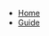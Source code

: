 <!--
 * @Author: your name
 * @Date: 2020-03-03 22:58:28
 * @LastEditTime: 2020-03-03 22:59:32
 * @LastEditors: your name
 * @Description: In User Settings Edit
 * @FilePath: \undefinedd:\SakuraDocument\_sidebar.md
 -->
<!-- docs/_sidebar.md -->

- [Home](/)
- [Guide](guide.md)